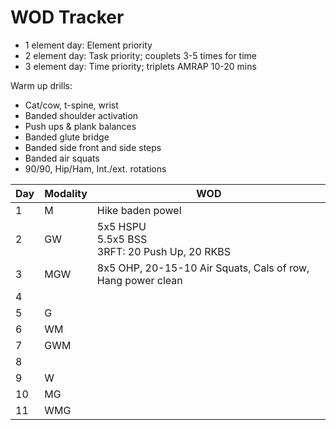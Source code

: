 # WOD Tracker

- 1 element day: Element priority
- 2 element day: Task priority; couplets 3-5 times for time
- 3 element day: Time priority; triplets AMRAP 10-20 mins

Warm up drills:
- Cat/cow, t-spine, wrist
- Banded shoulder activation
- Push ups & plank balances
- Banded glute bridge
- Banded side front and side steps
- Banded air squats
- 90/90, Hip/Ham, Int./ext. rotations


| Day | Modality | WOD                                                         |
|-----|----------|-------------------------------------------------------------|
| 1   | M        | Hike baden powel                                            |
| 2   | GW       | 5x5 HSPU<br>5.5x5 BSS<br>3RFT: 20 Push Up, 20 RKBS          |
| 3   | MGW      | 8x5 OHP, 20-15-10 Air Squats, Cals of row, Hang power clean |
| 4   |          |                                                             |
| 5   | G        |  |
| 6   | WM       |  |
| 7   | GWM      |  |
| 8   |          |  |
| 9   | W        |  |
| 10  | MG       |  |
| 11  | WMG      |  |

